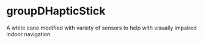 # groupDHapticStick
A white cane modified with variety of sensors to help with visually impaired indoor navigation
